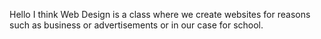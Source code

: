 Hello
I think Web Design is a class where we create websites for reasons such as business or advertisements or in our case for school.  
